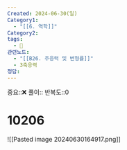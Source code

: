 ```yaml
---
Created: 2024-06-30(일)
Category1:
  - "[[6. 역학]]"
Category2: 
tags:
  - 🧮
관련노트:
  - "[[B26. 주응력 및 변형률]]"
  - 3축응력
정답:
---
```

중요::❌
풀이::
반복도::0
#  10206
![[Pasted image 20240630164917.png]]

